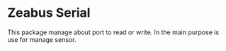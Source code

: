 <h1> Zeabus Serial </h1>  
	This package manage about port to read or write.  
	In the main purpose is use for manage sensor.  

